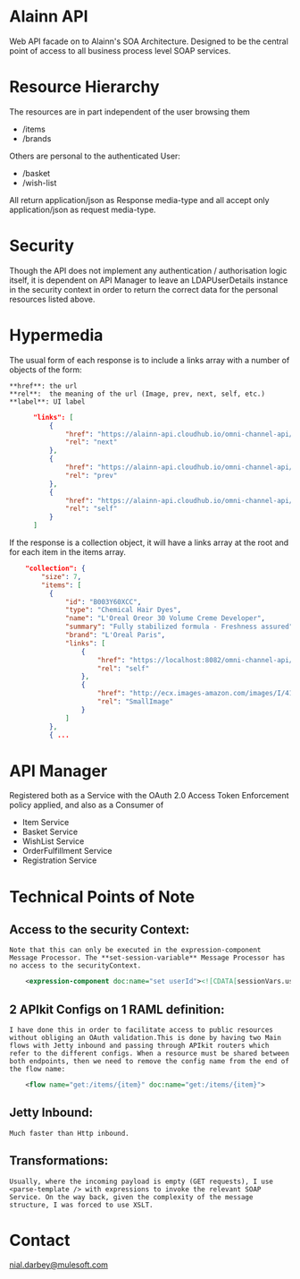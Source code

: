 # Alainn API

Web API facade on to Alainn's SOA Architecture. Designed to be the central point of access to all business process level SOAP services.

# Resource Hierarchy

The resources are in part independent of the user browsing them

* /items
* /brands

Others are personal to the authenticated User: 

* /basket
* /wish-list

All return application/json as Response media-type and all accept only application/json as request media-type.

# Security

Though the API does not implement any authentication / authorisation logic itself, it is dependent on API Manager to leave an LDAPUserDetails instance in the security context in order to return the correct data for the personal resources listed above.

# Hypermedia

The usual form of each response is to include a links array with a number of objects of the form:

	**href**: the url
	**rel**:  the meaning of the url (Image, prev, next, self, etc.)
	**label**: UI label

```json
	  "links": [
	      {
	          "href": "https://alainn-api.cloudhub.io/omni-channel-api/v1.0?pageIndex=28&pageSize=7",
	          "rel": "next"
	      },
	      {
	          "href": "https://alainn-api.cloudhub.io/omni-channel-api/v1.0?pageIndex=14&pageSize=7",
	          "rel": "prev"
	      },
	      {
	          "href": "https://alainn-api.cloudhub.io/omni-channel-api/v1.0/items",
	          "rel": "self"
	      }
	  ]
```

If the response is a collection object, it will have a links array at the root and for each item in the items array.

```json
	"collection": {
		"size": 7,
		"items": [
		  {
		      "id": "B003Y60XCC",
		      "type": "Chemical Hair Dyes",
		      "name": "L'Oreal Oreor 30 Volume Creme Developer",
		      "summary": "Fully stabilized formula - Freshness assured",
		      "brand": "L'Oreal Paris",
		      "links": [
		          {
		              "href": "https://localhost:8082/omni-channel-api/v1.0/items/B003Y60XCC",
		              "rel": "self"
		          },
		          {
		              "href": "http://ecx.images-amazon.com/images/I/41MWX6KNAuL._SL75_.jpg",
		              "rel": "SmallImage"
		          }
		      ]
		  },
		  { ...
```

# API Manager

Registered both as a Service with the OAuth 2.0 Access Token Enforcement policy applied, and also as a Consumer of 

* Item Service
* Basket Service
* WishList Service
* OrderFulfillment Service
* Registration Service 

# Technical Points of Note

## Access to the security Context:

	Note that this can only be executed in the expression-component Message Processor. The **set-session-variable** Message Processor has no access to the securityContext.

```xml
	<expression-component doc:name="set userId"><![CDATA[sessionVars.userId = _muleEvent.session.securityContext.authentication.principal.username]]></expression-component>
``` 


## 2 APIkit Configs on 1 RAML definition:
	
	I have done this in order to facilitate access to public resources without obliging an OAuth validation.This is done by having two Main flows with Jetty inbound and passing through APIkit routers which refer to the different configs. When a resource must be shared between both endpoints, then we need to remove the config name from the end of the flow name:

```xml
	<flow name="get:/items/{item}" doc:name="get:/items/{item}">
```

## Jetty Inbound:

	Much faster than Http inbound.

## Transformations:

	Usually, where the incoming payload is empty (GET requests), I use <parse-template /> with expressions to invoke the relevant SOAP Service. On the way back, given the complexity of the message structure, I was forced to use XSLT.


# Contact

nial.darbey@mulesoft.com



